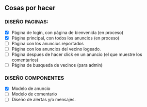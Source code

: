 ## **Cosas por hacer**

### DISEÑO PAGINAS:

- [X] Página de login, con página de bienvenida (en proceso)
- [X] Página principal, con todos los anuncios (en proceso)
- [ ] Página con los anuncios reportados
- [ ] Página con los anuncios del vecino logeado.
- [ ] Página despues de hacer click en un anuncio (el que muestre los comentarios)
- [ ] Página de busqueda de vecinos (para admin)

### DISEÑO COMPONENTES

- [X] Modelo de anuncio
- [ ] Modelo de comentario
- [ ] Diseño de alertas y/o mensajes.
